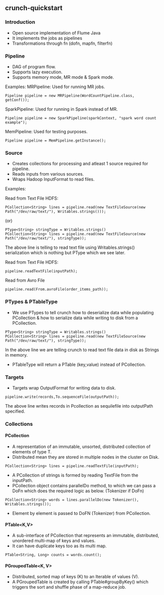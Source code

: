 ## crunch-quickstart

### Introduction

* Open source implementation of Flume Java
* It implements the jobs as pipelines
* Transformations through fn (dofn, mapfn, filterfn)

### Pipeline

* DAG of program flow.
* Supports lazy execution.
* Supports memory mode, MR mode & Spark mode.

Examples:
MRPipeline: Used for running MR jobs.
```
Pipeline pipeline = new MRPipeline(WordCountPipeline.class, getConf());
```

SparkPipeline: Used for running in Spark instead of MR.
```
Pipeline pipeline = new SparkPipeline(sparkContext, "spark word count example");
```

MemPipeline: Used for testing purposes.
```
Pipeline pipeline = MemPipeline.getInstance();
```

### Source

* Creates collections for processing and atleast 1 source required for pipeline.
* Reads inputs from various sources.
* Wraps Hadoop InputFormat to read files.

Examples:

Read from Text File HDFS:

```
PCollection<String> lines = pipeline.read(new TextFileSource(new Path("/dev/raw/text/"), Writables.strings()));
```
(or)
```
PType<String> stringType = Writables.strings()
PCollection<String> lines = pipeline.read(new TextFileSource(new Path("/dev/raw/text/"), stringType));
```

The above line is telling to read text file using Writables.strings() serialization
which is nothing but PType which we see later.

Read from Text File HDFS:
```
pipeline.readTextFile(inputPath);
```

Read from Avro File
```
pipeline.read(From.avroFile(order_items_path));
```

### PTypes & PTableType

* We use PTypes to tell crunch how to deserialize data while populating PCollection & how to serialize data while writing to disk from a PCollection.

```
PType<String> stringType = Writables.strings()
PCollection<String> lines = pipeline.read(new TextFileSource(new Path("/dev/raw/text/"), stringType));
```

In the above line we are telling crunch to read text file data in disk as Strings in memory.

* PTableType will return a PTable (key,value) instead of PCollection.

### Targets

* Targets wrap OutputFormat for writing data to disk.

```
pipeline.write(records,To.sequenceFile(outputPath));
```
The above line writes records in Pcollection as sequilefile into outputPath specified.

### Collections

#### PCollection<T>
* A representation of an immutable, unsorted, distributed collection of elements of type T.
* Distributed mean they are stored in multiple nodes in the cluster on Disk.

```
PCollection<String> lines = pipeline.readTextFile(inputPath);
```
* A PCollection of strings is formed by reading TextFile from the inputPath.
* PCollection object contains parallelDo method, to which we can pass a DoFn which does the required
logic as below. (Tokenizer if DoFn)

```
PCollection<String> words = lines.parallelDo(new Tokenizer(), Writables.strings());
```
* Element by element is passed to DoFN (Tokenizer) from PCollection.

#### PTable<K,V>

* A sub-interface of PCollection that represents an immutable, distributed, unordered multi-map of keys and values.
* It can have duplicate keys too as its multi map.

```
PTable<String, Long> counts = words.count();
```

#### PGroupedTable<K, V>

* Distributed, sorted map of keys (K) to an Iterable of values (V).
* A PGroupedTable is created by calling PTable#groupByKey() which triggers the sort and shuffle phase of a map-reduce job.
